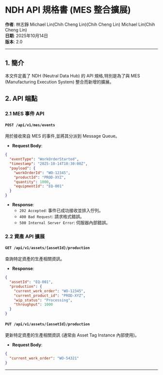 # NDH API 規格書 (MES 整合擴展)

**作者**: 林志錚 Michael Lin(Chih Cheng Lin)(Chih Cheng Lin) Michael Lin(Chih Cheng Lin)  
**日期**: 2025年10月14日  
**版本**: 2.0

---

## 1. 簡介

本文件定義了 NDH (Neutral Data Hub) 的 API 規格,特別是為了與 MES (Manufacturing Execution System) 整合而新增的擴展。

## 2. API 端點

### 2.1 MES 事件 API

#### `POST /api/v1/mes/events`

用於接收來自 MES 的事件,並將其分派到 Message Queue。

- **Request Body**:

```json
{
  "eventType": "WorkOrderStarted",
  "timestamp": "2025-10-14T10:30:00Z",
  "payload": {
    "workOrderId": "WO-12345",
    "productId": "PROD-XYZ",
    "quantity": 1000,
    "equipmentId": "EQ-001"
  }
}
```

- **Response**:
  - `202 Accepted`: 事件已成功接收並排入佇列。
  - `400 Bad Request`: 請求格式錯誤。
  - `500 Internal Server Error`: 伺服器內部錯誤。

### 2.2 資產 API 擴展

#### `GET /api/v1/assets/{assetId}/production`

查詢特定資產的生產相關資訊。

- **Response**:

```json
{
  "assetId": "EQ-001",
  "production": {
    "current_work_order": "WO-12345",
    "current_product_id": "PROD-XYZ",
    "wip_status": "Processing",
    "throughput": 1000
  }
}
```

#### `PUT /api/v1/assets/{assetId}/production`

更新特定資產的生產相關資訊 (通常由 Asset Tag Instance 內部使用)。

- **Request Body**:

```json
{
  "current_work_order": "WO-54321"
}
```

---

